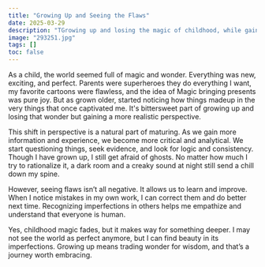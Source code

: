 ```yaml
---
title: "Growing Up and Seeing the Flaws"
date: 2025-03-29
description: "TGrowing up and losing the magic of childhood, while gaining a more realistic perspective."
image: "293251.jpg"
tags: []
toc: false
---
```

 
As a child, the world seemed full of magic and wonder. Everything was new, exciting, and perfect. Parents were superheroes they do everything I want, my favorite cartoons were flawless, and the idea of Magic bringing presents was pure joy. But as grown older, started noticing how things madeup in the very things that once captivated me. It's bittersweet part of growing up and losing that wonder but gaining a more realistic perspective.
 
This shift in perspective is a natural part of maturing. As we gain more information and experience, we become more critical and analytical. We start questioning things, seek evidence, and look for logic and consistency. Though I have grown up, I still get afraid of ghosts. No matter how much I try to rationalize it, a dark room and a creaky sound at night still send a chill down my spine.

However, seeing flaws isn’t all negative. It allows us to learn and improve. When I notice mistakes in my own work, I can correct them and do better next time. Recognizing imperfections in others helps me empathize and understand that everyone is human. 
 
Yes, childhood magic fades, but it makes way for something deeper. I may not see the world as perfect anymore, but I can find beauty in its imperfections. Growing up means trading wonder for wisdom, and that’s a journey worth embracing.